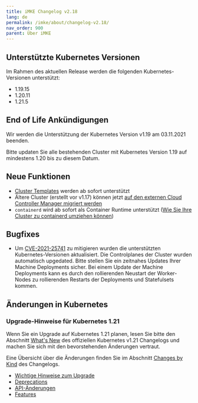 ```yaml
---
title: iMKE Changelog v2.18
lang: de
permalink: /imke/about/changelog-v2.18/
nav_order: 900
parent: Über iMKE
---
```


## Unterstützte Kubernetes Versionen

Im Rahmen des aktuellen Release werden die folgenden Kubernetes-Versionen unterstützt:

* 1.19.15
* 1.20.11
* 1.21.5

## End of Life Ankündigungen

Wir werden die Unterstützung der Kubernetes Version v1.19 am 03.11.2021 beenden.

Bitte updaten Sie alle bestehenden Cluster mit Kubernetes Version 1.19 auf mindestens 1.20 bis zu diesem Datum.

## Neue Funktionen

* [Cluster Templates](/imke/clusterlifecycle/clustertemplates/) werden ab sofort unterstützt
* Ältere Cluster (erstellt vor v1.17) können jetzt [auf den externen Cloud Controller Manager migriert werden](/imke/clusterlifecycle/clustermigrations/externalcloudprovider/)
* `containerd` wird ab sofort als Container Runtime unterstützt ([Wie Sie Ihre Cluster zu containerd umziehen können](/imke/clusterlifecycle/clustermigrations/containerruntimeengine/))

## Bugfixes

* Um [CVE-2021-25741](https://github.com/kubernetes/kubernetes/issues/104980) zu mitigieren wurden die unterstützten Kubernetes-Versionen aktualisiert. Die Controlplanes der Cluster wurden automatisch upgedated. Bitte stellen Sie ein zeitnahes Updates Ihrer Machine Deployments sicher. Bei einem Update der Machine Deployments kann es durch den rollierenden Neustart der Worker-Nodes zu rollierenden Restarts der Deployments und Statefulsets kommen.

## Änderungen in Kubernetes

### Upgrade-Hinweise für Kubernetes 1.21

Wenn Sie ein Upgrade auf Kubernetes 1.21 planen, lesen Sie bitte den Abschnitt [What's New](https://github.com/kubernetes/kubernetes/blob/master/CHANGELOG/CHANGELOG-1.21.md#whats-new-major-themes) des offiziellen Kubernetes v1.21 Changelogs und machen Sie sich mit den bevorstehenden Änderungen vertraut.

Eine Übersicht über die Änderungen finden Sie im Abschnitt [Changes by Kind](https://github.com/kubernetes/kubernetes/blob/master/CHANGELOG/CHANGELOG-1.21.md#changes-by-kind-2) des Changelogs.

* [Wichtige Hinweise zum Upgrade](https://github.com/kubernetes/kubernetes/blob/master/CHANGELOG/CHANGELOG-1.21.md#urgent-upgrade-notes)
* [Deprecations](https://github.com/kubernetes/kubernetes/blob/master/CHANGELOG/CHANGELOG-1.21.md#deprecation)
* [API-Änderungen](https://github.com/kubernetes/kubernetes/blob/master/CHANGELOG/CHANGELOG-1.21.md#api-change-1)
* [Features](https://github.com/kubernetes/kubernetes/blob/master/CHANGELOG/CHANGELOG-1.21.md#feature-2)
